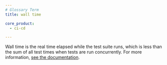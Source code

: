 ```yaml
---
# Glossary Term
title: wall time

core_product:
  - ci-cd

---
```

Wall time is the real time elapsed while the test suite runs, which is less than the sum of all test times when tests are run concurrently. For more information, <a href="/continuous_integration/search/?tab=tests#test-suite-performance">see the documentation</a>.
